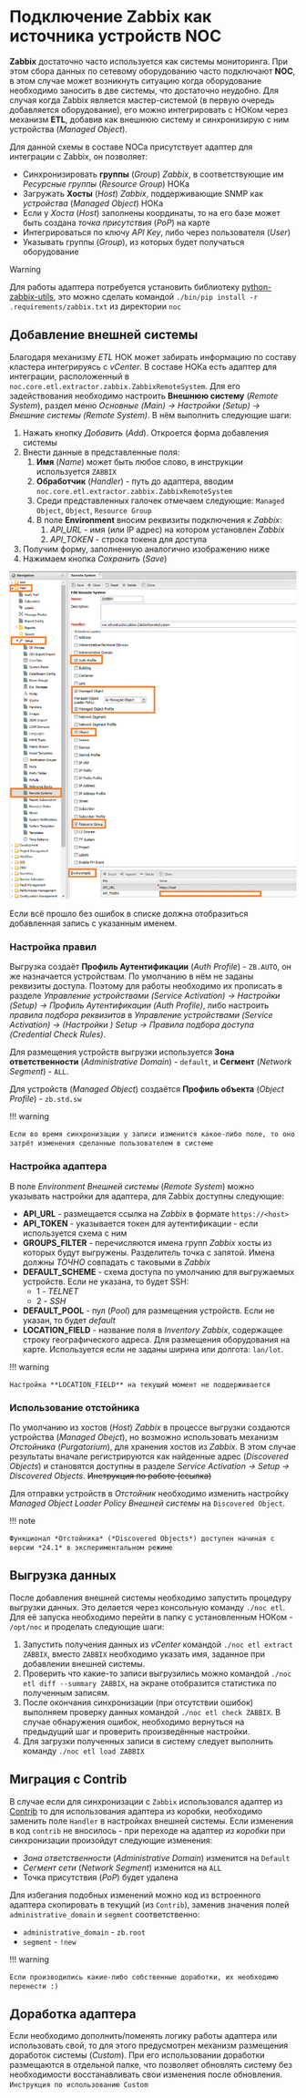 # Подключение Zabbix как источника устройств NOC

**Zabbix** достаточно часто используется как системы мониторинга. При этом сбора данных по сетевому оборудованию часто подключают **NOC**, в этом случае может возникнуть ситуацию когда оборудование необходимо заносить в две системы, что достаточно неудобно. Для случая когда Zabbix является мастер-системой (в первую очередь добавляется оборудование), его можно интегрировать с НОКом через механизм **ETL**, добавив как внешнюю систему и синхронизирую с ним устройства (*Managed Object*).

Для данной схемы в составе NOCa присутствует адаптер для интеграции с Zabbix, он позволяет:

* Синхронизировать **группы** (*Group*) *Zabbix*, в соответствующие им *Ресурсные группы* (*Resource Group*) НОКа
* Загружать **Хосты** (*Host*) *Zabbix*, поддерживающие SNMP как *устройства* (*Managed Object*) НОКа
* Если у *Хоста* (*Host*) заполнены координаты, то на его базе может быть создана *точка присутствия* (*PoP*) на карте
* Интегрироваться по ключу *API Key*, либо через пользователя (*User*)
* Указывать группы (*Group*), из которых будет получаться оборудование



> [!WARNING]
>
> Для работы адаптера потребуется установить библиотеку [python-zabbix-utils](https://github.com/zabbix/python-zabbix-utils), это можно сделать командой `./bin/pip install -r .requirements/zabbix.txt` из директории `noc`

## Добавление внешней системы

Благодаря механизму *ETL* НОК может забирать информацию по составу кластера интегрируясь с *vCenter*. В составе НОКа есть адаптер для интеграции, расположенный в `noc.core.etl.extractor.zabbix.ZabbixRemoteSystem`. Для его задействования необходимо настроить **Внешнюю систему** (*Remote System*), раздел меню *Основные (Main) -> Настройки (Setup) -> Внешние системы (Remote System)*. В нём выполнить следующие шаги:

1. Нажать кнопку *Добавить* (*Add*). Откроется форма добавления системы
2. Внести данные в представленные поля:
   1. **Имя** (*Name*) может быть любое слово, в инструкции используется `ZABBIX`
   2. **Обработчик** (*Handler*) - путь до адаптера, вводим `noc.core.etl.extractor.zabbix.ZabbixRemoteSystem`
   3. Среди представленных галочек отмечаем следующие: `Managed Object`, `Object`, `Resource Group`
   4. В поле **Environment** вносим реквизиты подключения к *Zabbix*:
      1. *API_URL* - имя (или IP адрес) на котором установлен *Zabbix*
      2. *API_TOKEN* - строка токена для доступа
3. Получим форму, заполненную аналогично изображению ниже
4. Нажимаем кнопка *Сохранить* (*Save*)

![Zabbix RemoteSystem Add Form](remote_system_zabbix_add_form_en.png)

Если всё прошло без ошибок в списке должна отобразиться добавленная запись с указанным именем.

### Настройка правил

Выгрузка создаёт **Профиль Аутентификации** (*Auth Profile*) - `ZB.AUTO`, он же назначается устройствам. По умолчанию в нём не заданы реквизиты доступа. Поэтому для работы необходимо их прописать в  разделе *Управление устройствами (Service Activation) -> Настройки (Setup) -> Профиль Аутентификации (Auth Profile)*, либо настроить *правила подбора реквизитов* в *Управление устройствами (Service Activation) -> (Настройки ) Setup -> Правила подбора доступа (Credential Check Rules)*.

Для размещения устройств выгрузки используется **Зона ответственности** (*Administrative Domain*) - `default`, и **Сегмент** (*Network Segment*) - `ALL`.

Для устройств (*Managed Object*) создаётся **Профиль объекта** (*Object Profile*) - `zb.std.sw`

!!! warning

    Если во время синхронизации у записи изменится какое-либо поле, то оно затрёт изменения сделанные пользователем в системе

### Настройка адаптера

В поле *Environment* *Внешней системы* (*Remote System*) можно указывать настройки для адаптера, для Zabbix доступны следующие:

* **API_URL** - размещается ссылка на *Zabbix* в формате `https://<host>`
* **API_TOKEN** - указывается токен для аутентификации - если используется схема с ним
* **GROUPS_FILTER** - перечисляются имена групп *Zabbix* хосты из которых будут выгружены. Разделитель точка с запятой. Имена должны *ТОЧНО* совпадать с таковыми в *Zabbix*
* **DEFAULT_SCHEME** - схема доступа по умолчанию для выгружаемых устройств. Если не указана, то будет SSH:
  * 1 - *TELNET*
  * 2 - *SSH*
* **DEFAULT_POOL** - пул (*Pool*) для размещения устройств. Если не указан, то будет *default*
* **LOCATION_FIELD** - название поля в *Inventory Zabbix*, содержащее строку географического адреса. Для размещения оборудования на карте. Используется если не заданы ширина или долгота: `lan/lot`.

!!! warning

    Настройка **LOCATION_FIELD** на текущий момент не поддерживается

### Использование отстойника

По умолчанию из хостов (*Host*) *Zabbix* в процессе выгрузки создаются устройства (*Managed Obejct*), но возможно использовать механизм *Отстойника* (*Purgatorium*), для хранения хостов из *Zabbix*. В этом случае результаты вначале регистрируются как найденные адрес (*Discovered Objects*) и становятся доступны в разделе *Service Activation -> Setup -> Discovered Objects*. ~~Инструкция по работе (ссылка)~~

Для отправки устройств в *Отстойник* необходимо изменить настройку *Managed Object Loader Policy* *Внешней системы* на `Discovered Object`.


!!! note

    Функционал *Отстойника* (*Discovered Objects*) доступен начиная с версии *24.1* в экспериментальном режиме

## Выгрузка данных

После добавления внешней системы необходимо запустить процедуру выгрузки данных. Это делается через консольную команду `./noc etl`. Для её запуска необходимо перейти в папку с установленным НОКом - `/opt/noc` и проделать следующие шаги:

1. Запустить получения данных из *vCenter* командой `./noc etl extract ZABBIX`, вместо `ZABBIX` необходимо указать имя, заданное при добавлении внешней системы.
2. Проверить что какие-то записи выгрузились можно командой `./noc etl diff --summary ZABBIX`, на экране отобразится статистика по полученным записям.
3. После окончания синхронизации (при отсутствии ошибок) выполняем проверку данных командой `./noc etl check ZABBIX`. В случае обнаружения ошибок, необходимо вернуться на предыдущий шаг и проверить произведённые настройки.
4. Для загрузки полученных записи в систему следует выполнить команду `./noc etl load ZABBIX`

## Миграция с Contrib

В случае если для синхронизации с `Zabbix` использовался адаптер из [Contrib](https://code.getnoc.com/noc/contrib/etl-zabbix/-/blob/master/zabbix.py) то для использования адаптера из коробки, необходимо заменить поле `Handler` в настройках внешней системы. Если изменения в код `contrib` не вносилось - при переходе на адаптер *из коробки* при синхронизации произойдут следующие изменения:

* *Зона ответственности* (*Administrative Domain*) изменится на `Default`
* *Сегмент сети* (*Network Segment*) изменится на `ALL`
* Точка присутствия (*PoP*) будет удалена

Для избегания подобных изменений можно код из встроенного адаптера скопировать в текущий (из `Contrib`), заменив значения полей `administrative_domain` и `segment` соответственно:

* `administrative_domain` - `zb.root`
* `segment` - `!new`

!!! warning

    Если производились какие-либо собственные доработки, их необходимо перенести :)

## Доработка адаптера

Если необходимо дополнить/поменять логику работы адаптера или использовать свой, то для этого предусмотрен механизм размещения доработок системы (*Custom*). При его использовании доработки размещаются в отдельной папке, что позволяет обновлять систему без необходимости восстанавливать свои изменения после обновления. `Инструкция по использованию Custom`
